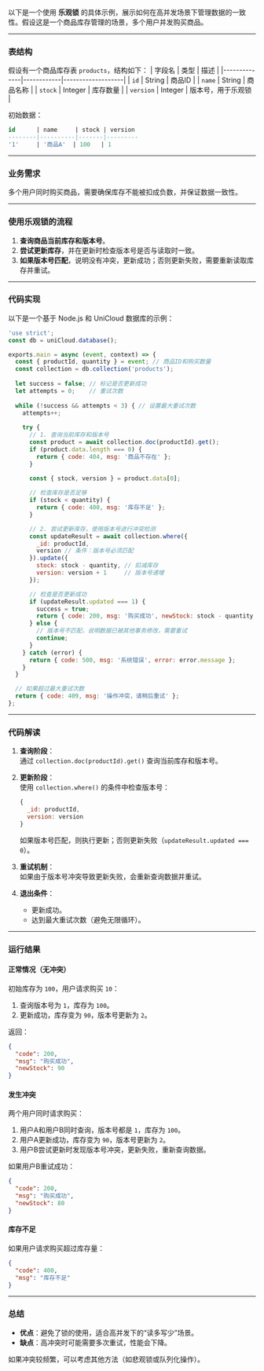 以下是一个使用 **乐观锁** 的具体示例，展示如何在高并发场景下管理数据的一致性。假设这是一个商品库存管理的场景，多个用户并发购买商品。

---

### **表结构**
假设有一个商品库存表 `products`，结构如下：
| 字段名       | 类型       | 描述              |
|--------------|------------|-------------------|
| `id`         | String     | 商品ID           |
| `name`       | String     | 商品名称         |
| `stock`      | Integer    | 库存数量         |
| `version`    | Integer    | 版本号，用于乐观锁 |

初始数据：
```sql
id      | name     | stock | version
--------|----------|-------|---------
'1'     | '商品A'  | 100   | 1
```

---

### **业务需求**
多个用户同时购买商品，需要确保库存不能被扣成负数，并保证数据一致性。

---

### **使用乐观锁的流程**
1. **查询商品当前库存和版本号**。  
2. **尝试更新库存**，并在更新时检查版本号是否与读取时一致。
3. **如果版本号匹配**，说明没有冲突，更新成功；否则更新失败，需要重新读取库存并重试。

---

### **代码实现**

以下是一个基于 Node.js 和 UniCloud 数据库的示例：

```javascript
'use strict';
const db = uniCloud.database();

exports.main = async (event, context) => {
  const { productId, quantity } = event; // 商品ID和购买数量
  const collection = db.collection('products');
  
  let success = false; // 标记是否更新成功
  let attempts = 0;    // 重试次数
  
  while (!success && attempts < 3) { // 设置最大重试次数
    attempts++;
    
    try {
      // 1. 查询当前库存和版本号
      const product = await collection.doc(productId).get();
      if (product.data.length === 0) {
        return { code: 404, msg: '商品不存在' };
      }

      const { stock, version } = product.data[0];
      
      // 检查库存是否足够
      if (stock < quantity) {
        return { code: 400, msg: '库存不足' };
      }

      // 2. 尝试更新库存，使用版本号进行冲突检测
      const updateResult = await collection.where({
        _id: productId,
        version // 条件：版本号必须匹配
      }).update({
        stock: stock - quantity, // 扣减库存
        version: version + 1     // 版本号递增
      });

      // 检查是否更新成功
      if (updateResult.updated === 1) {
        success = true;
        return { code: 200, msg: '购买成功', newStock: stock - quantity };
      } else {
        // 版本号不匹配，说明数据已被其他事务修改，需要重试
        continue;
      }
    } catch (error) {
      return { code: 500, msg: '系统错误', error: error.message };
    }
  }

  // 如果超过最大重试次数
  return { code: 409, msg: '操作冲突，请稍后重试' };
};
```

---

### **代码解读**

1. **查询阶段**：  
   通过 `collection.doc(productId).get()` 查询当前库存和版本号。

2. **更新阶段**：  
   使用 `collection.where()` 的条件中检查版本号：
   ```javascript
   {
     _id: productId,
     version: version
   }
   ```
   如果版本号匹配，则执行更新；否则更新失败（`updateResult.updated === 0`）。

3. **重试机制**：  
   如果由于版本号冲突导致更新失败，会重新查询数据并重试。

4. **退出条件**：  
   - 更新成功。
   - 达到最大重试次数（避免无限循环）。

---

### **运行结果**

#### **正常情况（无冲突）**
初始库存为 `100`，用户请求购买 `10`：
1. 查询版本号为 `1`，库存为 `100`。
2. 更新成功，库存变为 `90`，版本号更新为 `2`。

返回：
```json
{
  "code": 200,
  "msg": "购买成功",
  "newStock": 90
}
```

#### **发生冲突**
两个用户同时请求购买：
1. 用户A和用户B同时查询，版本号都是 `1`，库存为 `100`。
2. 用户A更新成功，库存变为 `90`，版本号更新为 `2`。
3. 用户B尝试更新时发现版本号冲突，更新失败，重新查询数据。

如果用户B重试成功：
```json
{
  "code": 200,
  "msg": "购买成功",
  "newStock": 80
}
```

#### **库存不足**
如果用户请求购买超过库存量：
```json
{
  "code": 400,
  "msg": "库存不足"
}
```

---

### **总结**
- **优点**：避免了锁的使用，适合高并发下的“读多写少”场景。
- **缺点**：高冲突时可能需要多次重试，性能会下降。

如果冲突较频繁，可以考虑其他方法（如悲观锁或队列化操作）。
